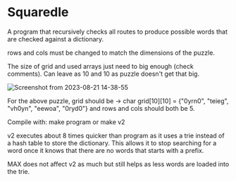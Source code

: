 # Squaredle
A program that recursively checks all routes to produce possible words that are checked against a dictionary.

rows and cols must be changed to match the dimensions of the puzzle.

The size of grid and used arrays just need to big enough (check comments). Can leave as 10 and 10 as puzzle doesn't get that big.

![Screenshot from 2023-08-21 14-38-55](https://github.com/Matt3141592/squaredle/assets/85036247/ffa1fd94-1c90-41db-ab71-652326af89d4)

For the above puzzle, grid should be -> char grid[10][10] = {"0yrn0", "teieg", "vh0yn", "eewoa", "0ryd0"} and rows and cols should both be 5.

Compile with: make program or make v2

v2 executes about 8 times quicker than program as it uses a trie instead of a hash table to store the dictionary. This allows it to stop searching for a word once it knows that there are no words that starts with a prefix.

MAX does not affect v2 as much but still helps as less words are loaded into the trie.
